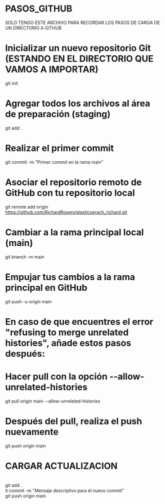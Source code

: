 # PASOS_GITHUB
SOLO TENGO ESTE ARCHIVO PARA RECORDAR LOS PASOS DE CARGA DE UN DIRECTORIO A GITHUB


# Inicializar un nuevo repositorio Git (ESTANDO EN EL DIRECTORIO QUE VAMOS A IMPORTAR)
git init

# Agregar todos los archivos al área de preparación (staging)
git add .

# Realizar el primer commit
git commit -m "Primer commit en la rama main"

# Asociar el repositorio remoto de GitHub con tu repositorio local
git remote add origin https://github.com/RichardRosero/elasticserach_richard.git

# Cambiar a la rama principal local (main)
git branch -m main

# Empujar tus cambios a la rama principal en GitHub
git push -u origin main


# En caso de que encuentres el error "refusing to merge unrelated histories", añade estos pasos después:
# Hacer pull con la opción --allow-unrelated-histories
git pull origin main --allow-unrelated-histories

# Después del pull, realiza el push nuevamente
git push origin main

# CARGAR ACTUALIZACION
<br>git add .
<br>it commit -m "Mensaje descriptivo para el nuevo commit"
<br>git push origin main


